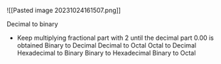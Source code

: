 ![[Pasted image 20231024161507.png]]

Decimal to binary
- Keep multiplying fractional part with 2 until the decimal part 0.00 is obtained
Binary to Decimal
Decimal to Octal
Octal to Decimal
Hexadecimal to Binary
Binary to Hexadecimal
Binary to Octal